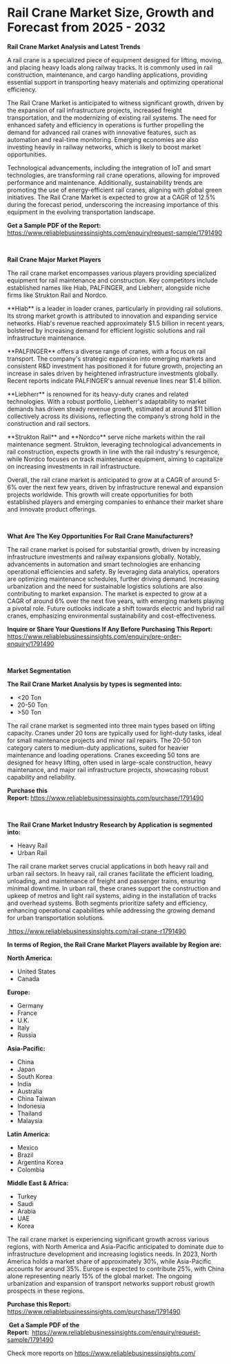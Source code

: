 <p><h1>Rail Crane Market Size, Growth and Forecast from 2025 - 2032</h1></p><p><strong>Rail Crane Market Analysis and Latest Trends</strong></p>
<p><p>A rail crane is a specialized piece of equipment designed for lifting, moving, and placing heavy loads along railway tracks. It is commonly used in rail construction, maintenance, and cargo handling applications, providing essential support in transporting heavy materials and optimizing operational efficiency.</p><p>The Rail Crane Market is anticipated to witness significant growth, driven by the expansion of rail infrastructure projects, increased freight transportation, and the modernizing of existing rail systems. The need for enhanced safety and efficiency in operations is further propelling the demand for advanced rail cranes with innovative features, such as automation and real-time monitoring. Emerging economies are also investing heavily in railway networks, which is likely to boost market opportunities.</p><p>Technological advancements, including the integration of IoT and smart technologies, are transforming rail crane operations, allowing for improved performance and maintenance. Additionally, sustainability trends are promoting the use of energy-efficient rail cranes, aligning with global green initiatives. The Rail Crane Market is expected to grow at a CAGR of 12.5% during the forecast period, underscoring the increasing importance of this equipment in the evolving transportation landscape.</p></p>
<p><strong>Get a Sample PDF of the Report:&nbsp;</strong> <a href="https://www.reliablebusinessinsights.com/enquiry/request-sample/1791490?utm_campaign=2187&utm_medium=2&utm_source=Github&utm_content=ia&utm_term=18022025&utm_id=rail-crane">https://www.reliablebusinessinsights.com/enquiry/request-sample/1791490</a></p>
<p>&nbsp;</p>
<p><strong>Rail Crane Major Market Players</strong></p>
<p><p>The rail crane market encompasses various players providing specialized equipment for rail maintenance and construction. Key competitors include established names like Hiab, PALFINGER, and Liebherr, alongside niche firms like Strukton Rail and Nordco.</p><p>**Hiab** is a leader in loader cranes, particularly in providing rail solutions. Its strong market growth is attributed to innovation and expanding service networks. Hiab's revenue reached approximately $1.5 billion in recent years, bolstered by increasing demand for efficient logistic solutions and rail infrastructure maintenance.</p><p>**PALFINGER** offers a diverse range of cranes, with a focus on rail transport. The company's strategic expansion into emerging markets and consistent R&D investment has positioned it for future growth, projecting an increase in sales driven by heightened infrastructure investments globally. Recent reports indicate PALFINGER's annual revenue lines near $1.4 billion.</p><p>**Liebherr** is renowned for its heavy-duty cranes and related technologies. With a robust portfolio, Liebherr's adaptability to market demands has driven steady revenue growth, estimated at around $11 billion collectively across its divisions, reflecting the company’s strong hold in the construction and rail sectors.</p><p>**Strukton Rail** and **Nordco** serve niche markets within the rail maintenance segment. Strukton, leveraging technological advancements in rail construction, expects growth in line with the rail industry's resurgence, while Nordco focuses on track maintenance equipment, aiming to capitalize on increasing investments in rail infrastructure.</p><p>Overall, the rail crane market is anticipated to grow at a CAGR of around 5-6% over the next few years, driven by infrastructure renewal and expansion projects worldwide. This growth will create opportunities for both established players and emerging companies to enhance their market share and innovate product offerings.</p></p>
<p>&nbsp;</p>
<p><strong>What Are The Key Opportunities For Rail Crane Manufacturers?</strong></p>
<p><p>The rail crane market is poised for substantial growth, driven by increasing infrastructure investments and railway expansions globally. Notably, advancements in automation and smart technologies are enhancing operational efficiencies and safety. By leveraging data analytics, operators are optimizing maintenance schedules, further driving demand. Increasing urbanization and the need for sustainable logistics solutions are also contributing to market expansion. The market is expected to grow at a CAGR of around 6% over the next five years, with emerging markets playing a pivotal role. Future outlooks indicate a shift towards electric and hybrid rail cranes, emphasizing environmental sustainability and cost-effectiveness.</p></p>
<p><strong>Inquire or Share Your Questions If Any Before Purchasing This Report:</strong> <a href="https://www.reliablebusinessinsights.com/enquiry/pre-order-enquiry/1791490?utm_campaign=2187&utm_medium=2&utm_source=Github&utm_content=ia&utm_term=18022025&utm_id=rail-crane">https://www.reliablebusinessinsights.com/enquiry/pre-order-enquiry/1791490</a></p>
<p>&nbsp;</p>
<p><strong>Market Segmentation</strong></p>
<p><strong>The Rail Crane Market Analysis by types is segmented into:</strong></p>
<p><ul><li><20 Ton</li><li>20-50 Ton</li><li>>50 Ton</li></ul></p>
<p><p>The rail crane market is segmented into three main types based on lifting capacity. Cranes under 20 tons are typically used for light-duty tasks, ideal for small maintenance projects and minor rail repairs. The 20-50 ton category caters to medium-duty applications, suited for heavier maintenance and loading operations. Cranes exceeding 50 tons are designed for heavy lifting, often used in large-scale construction, heavy maintenance, and major rail infrastructure projects, showcasing robust capability and reliability.</p></p>
<p><strong>Purchase this Report:&nbsp;</strong><a href="https://www.reliablebusinessinsights.com/purchase/1791490?utm_campaign=2187&utm_medium=2&utm_source=Github&utm_content=ia&utm_term=18022025&utm_id=rail-crane">https://www.reliablebusinessinsights.com/purchase/1791490</a></p>
<p>&nbsp;</p>
<p><strong>The Rail Crane Market Industry Research by Application is segmented into:</strong></p>
<p><ul><li>Heavy Rail</li><li>Urban Rail</li></ul></p>
<p><p>The rail crane market serves crucial applications in both heavy rail and urban rail sectors. In heavy rail, rail cranes facilitate the efficient loading, unloading, and maintenance of freight and passenger trains, ensuring minimal downtime. In urban rail, these cranes support the construction and upkeep of metros and light rail systems, aiding in the installation of tracks and overhead systems. Both segments prioritize safety and efficiency, enhancing operational capabilities while addressing the growing demand for urban transportation solutions.</p></p>
<p><a href="https://www.reliablebusinessinsights.com/rail-crane-r1791490?utm_campaign=2187&utm_medium=2&utm_source=Github&utm_content=ia&utm_term=18022025&utm_id=rail-crane">&nbsp;https://www.reliablebusinessinsights.com/rail-crane-r1791490</a></p>
<p><strong>In terms of Region, the Rail Crane Market Players available by Region are:</strong></p>
<p>
    <p> <strong> North America: </strong>
        <ul>
            <li>United States</li>
            <li>Canada</li>
        </ul>
        </p> 
    <p> <strong> Europe: </strong>
        <ul>
            <li>Germany</li>
            <li>France</li>
            <li>U.K.</li>
            <li>Italy</li>
            <li>Russia</li>
        </ul>
        </p> 
    <p> <strong> Asia-Pacific: </strong>
        <ul>
            <li>China</li>
            <li>Japan</li>
            <li>South Korea</li>
            <li>India</li>
            <li>Australia</li>
            <li>China Taiwan</li>
            <li>Indonesia</li>
            <li>Thailand</li>
            <li>Malaysia</li>
        </ul>
        </p> 
    <p> <strong> Latin America: </strong>
        <ul>
            <li>Mexico</li>
            <li>Brazil</li>
            <li>Argentina Korea</li>
            <li>Colombia</li>
        </ul>
        </p> 
    <p> <strong> Middle East & Africa: </strong>
        <ul>
            <li>Turkey</li>
            <li>Saudi</li>
            <li>Arabia</li>
            <li>UAE</li>
            <li>Korea</li>
        </ul>
    </p>
    </p>
<p><p>The rail crane market is experiencing significant growth across various regions, with North America and Asia-Pacific anticipated to dominate due to infrastructure development and increasing logistics needs. In 2023, North America holds a market share of approximately 30%, while Asia-Pacific accounts for around 35%. Europe is expected to contribute 25%, with China alone representing nearly 15% of the global market. The ongoing urbanization and expansion of transport networks support robust growth prospects in these regions.</p></p>
<p><strong>Purchase this Report: </strong><a href="https://www.reliablebusinessinsights.com/purchase/1791490?utm_campaign=2187&utm_medium=2&utm_source=Github&utm_content=ia&utm_term=18022025&utm_id=rail-crane">https://www.reliablebusinessinsights.com/purchase/1791490</a></p>
<p>&nbsp;<strong>Get a Sample PDF of the Report:&nbsp;&nbsp;</strong><a href="https://www.reliablebusinessinsights.com/enquiry/request-sample/1791490?utm_campaign=2187&utm_medium=2&utm_source=Github&utm_content=ia&utm_term=18022025&utm_id=rail-crane">https://www.reliablebusinessinsights.com/enquiry/request-sample/1791490</a></p>
<p><strong></strong></p>
<p>Check more reports on <a href="https://www.reliablebusinessinsights.com/?utm_campaign=2187&utm_medium=2&utm_source=Github&utm_content=ia&utm_term=18022025&utm_id=rail-crane">https://www.reliablebusinessinsights.com/</a></p>